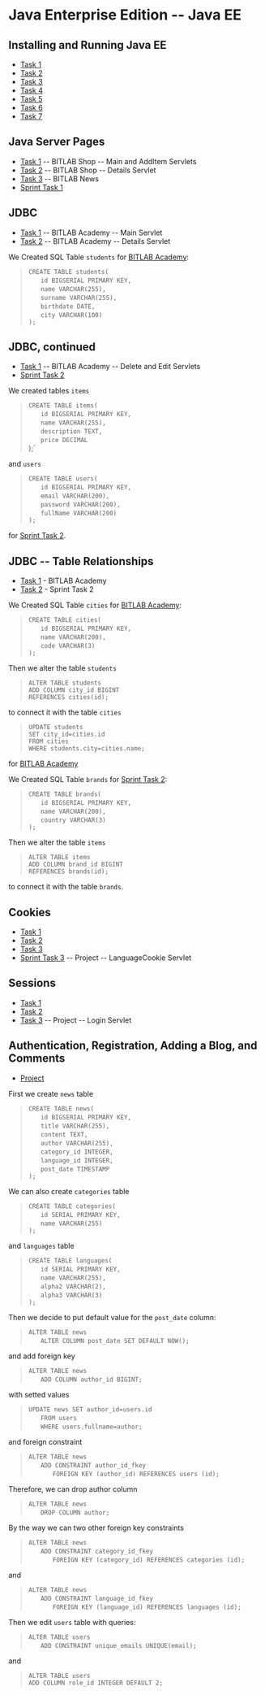 # Java Enterprise Edition -- Java EE

## Installing and Running Java EE

- [Task 1](https://github.com/Bayan2019/java_ee/blob/master/src/servlets/ch01/Task_01_1.java)
- [Task 2](https://github.com/Bayan2019/java_ee/blob/master/src/servlets/ch01/Task_01_2.java)
- [Task 3](https://github.com/Bayan2019/java_ee/blob/master/src/servlets/ch01/Task_01_3.java)
- [Task 4](https://github.com/Bayan2019/java_ee/blob/master/src/servlets/ch01/Task_01_4.java)
- [Task 5](https://github.com/Bayan2019/java_ee/blob/master/src/servlets/ch01/Task_01_5.java)
- [Task 6](https://github.com/Bayan2019/java_ee/blob/master/src/servlets/ch01/Task_01_6.java)
- [Task 7](https://github.com/Bayan2019/java_ee/blob/master/src/servlets/ch01/Task_01_7.java)

## Java Server Pages

- [Task 1](https://github.com/Bayan2019/java_ee/tree/master/src/servlets/ch02/bitlabShop) -- BITLAB Shop -- Main and AddItem Servlets
- [Task 2](https://github.com/Bayan2019/java_ee/blob/master/src/servlets/ch02/bitlabShop/Task_02_Details.java) -- BITLAB Shop -- Details Servlet
- [Task 3](https://github.com/Bayan2019/java_ee/tree/master/src/servlets/ch02/bitlabNews) -- BITLAB News
- [Sprint Task 1](https://github.com/Bayan2019/java_ee/tree/master/src/servlets/ch02/sprint1)

## JDBC

- [Task 1](https://github.com/Bayan2019/java_ee/blob/master/src/servlets/ch03/bitlabAcademy/Task_03_Main.java) -- BITLAB Academy -- Main Servlet
- [Task 2](https://github.com/Bayan2019/java_ee/blob/master/src/servlets/ch03/bitlabAcademy/Task_03_Details.java) -- BITLAB Academy -- Details Servlet

We Created SQL Table `students` for [BITLAB Academy](https://github.com/Bayan2019/java_ee/tree/master/src/servlets/ch03/bitlabAcademy):

> `CREATE TABLE students(`\
> &nbsp;&nbsp;&nbsp;&nbsp;&nbsp;&nbsp;`id BIGSERIAL PRIMARY KEY,`\
> &nbsp;&nbsp;&nbsp;&nbsp;&nbsp;&nbsp;`name VARCHAR(255),`\
> &nbsp;&nbsp;&nbsp;&nbsp;&nbsp;&nbsp;`surname VARCHAR(255),`\
> &nbsp;&nbsp;&nbsp;&nbsp;&nbsp;&nbsp;`birthdate DATE,`\
> &nbsp;&nbsp;&nbsp;&nbsp;&nbsp;&nbsp;`city VARCHAR(100)`\
>`);`

## JDBC, continued

- [Task 1](https://github.com/Bayan2019/java_ee/tree/master/src/servlets/ch03/bitlabAcademy) -- BITLAB Academy -- Delete and Edit Servlets 
- [Sprint Task 2](https://github.com/Bayan2019/java_ee/tree/master/src/servlets/ch03/sprint2)

We created tables `items`

> `CREATE TABLE items(`\
> &nbsp;&nbsp;&nbsp;&nbsp;&nbsp;&nbsp;`id BIGSERIAL PRIMARY KEY,`\
> &nbsp;&nbsp;&nbsp;&nbsp;&nbsp;&nbsp;`name VARCHAR(255),`\
> &nbsp;&nbsp;&nbsp;&nbsp;&nbsp;&nbsp;`description TEXT,`\
> &nbsp;&nbsp;&nbsp;&nbsp;&nbsp;&nbsp;`price DECIMAL`\
>);`

and `users`

>`CREATE TABLE users(`\
> &nbsp;&nbsp;&nbsp;&nbsp;&nbsp;&nbsp;`id BIGSERIAL PRIMARY KEY,`\
> &nbsp;&nbsp;&nbsp;&nbsp;&nbsp;&nbsp;`email VARCHAR(200),`\
> &nbsp;&nbsp;&nbsp;&nbsp;&nbsp;&nbsp;`password VARCHAR(200),`\
> &nbsp;&nbsp;&nbsp;&nbsp;&nbsp;&nbsp;`fullName VARCHAR(200)`\
>`);`

for [Sprint Task 2](https://github.com/Bayan2019/java_ee/tree/master/src/servlets/ch03/sprint2).

## JDBC -- Table Relationships

- [Task 1](https://github.com/Bayan2019/java_ee/tree/master/src/servlets/ch03/bitlabAcademy) - BITLAB Academy
- [Task 2](https://github.com/Bayan2019/java_ee/tree/master/src/servlets/ch03/sprint2) - Sprint Task 2

We Created SQL Table `cities` for [BITLAB Academy](https://github.com/Bayan2019/java_ee/tree/master/src/servlets/ch03/bitlabAcademy):

> `CREATE TABLE cities(`\
> &nbsp;&nbsp;&nbsp;&nbsp;&nbsp;&nbsp;`id BIGSERIAL PRIMARY KEY,`\
> &nbsp;&nbsp;&nbsp;&nbsp;&nbsp;&nbsp;`name VARCHAR(200),`\
> &nbsp;&nbsp;&nbsp;&nbsp;&nbsp;&nbsp;`code VARCHAR(3)`\
>`);`

Then we alter the table `students`

>`ALTER TABLE students`\
>`ADD COLUMN city_id BIGINT`\
>`REFERENCES cities(id);`

to connect it with the table `cities`

>`UPDATE students`\
>`SET city_id=cities.id`\
>`FROM cities`\
>`WHERE students.city=cities.name;`

for [BITLAB Academy](https://github.com/Bayan2019/java_ee/tree/master/src/servlets/ch03/bitlabAcademy)

We Created SQL Table `brands` for [Sprint Task 2](https://github.com/Bayan2019/java_ee/tree/master/src/servlets/ch03/sprint2):

> `CREATE TABLE brands(`\
> &nbsp;&nbsp;&nbsp;&nbsp;&nbsp;&nbsp;`id BIGSERIAL PRIMARY KEY,`\
> &nbsp;&nbsp;&nbsp;&nbsp;&nbsp;&nbsp;`name VARCHAR(200),`\
> &nbsp;&nbsp;&nbsp;&nbsp;&nbsp;&nbsp;`country VARCHAR(3)`\
>`);`

Then we alter the table `items`

>`ALTER TABLE items`\
>`ADD COLUMN brand_id BIGINT`\
>`REFERENCES brands(id);`

to connect it with the table `brands`.

## Cookies

- [Task 1](https://github.com/Bayan2019/java_ee/blob/master/src/servlets/ch06/Task_1.java)
- [Task 2](https://github.com/Bayan2019/java_ee/blob/master/src/servlets/ch06/Task_2.java)
- [Task 3](https://github.com/Bayan2019/java_ee/blob/master/src/servlets/ch06/Task_3.java)
- [Sprint Task 3](https://github.com/Bayan2019/java_ee/blob/master/src/servlets/project/LanguageCookie.java) -- Project -- LanguageCookie Servlet

## Sessions

- [Task 1](https://github.com/Bayan2019/java_ee/tree/master/src/servlets/ch07)
- [Task 2](https://github.com/Bayan2019/java_ee/blob/master/src/servlets/ch07/Task_2.java)
- [Task 3](https://github.com/Bayan2019/java_ee/blob/master/src/servlets/project/Login.java) -- Project -- Login Servlet

## Authentication, Registration, Adding a Blog, and Comments

- [Project](https://github.com/Bayan2019/java_ee/tree/master/src/servlets/project)

First we create `news` table 
>`CREATE TABLE news(`\
> &nbsp;&nbsp;&nbsp;&nbsp;&nbsp;&nbsp;`id BIGSERIAL PRIMARY KEY,`\
> &nbsp;&nbsp;&nbsp;&nbsp;&nbsp;&nbsp;`title VARCHAR(255),`\
> &nbsp;&nbsp;&nbsp;&nbsp;&nbsp;&nbsp;`content TEXT,`\
> &nbsp;&nbsp;&nbsp;&nbsp;&nbsp;&nbsp;`author VARCHAR(255),`\
> &nbsp;&nbsp;&nbsp;&nbsp;&nbsp;&nbsp;`category_id INTEGER,`\
> &nbsp;&nbsp;&nbsp;&nbsp;&nbsp;&nbsp;`language_id INTEGER,`\
> &nbsp;&nbsp;&nbsp;&nbsp;&nbsp;&nbsp;`post_date TIMESTAMP`\
>`);`

We can also create `categories` table

>`CREATE TABLE categories(`\
>&nbsp;&nbsp;&nbsp;&nbsp;&nbsp;&nbsp;`id SERIAL PRIMARY KEY,`\
>&nbsp;&nbsp;&nbsp;&nbsp;&nbsp;&nbsp;`name VARCHAR(255)`\
>`);`

and `languages` table

>`CREATE TABLE languages(`\
>&nbsp;&nbsp;&nbsp;&nbsp;&nbsp;&nbsp;`id SERIAL PRIMARY KEY,`\
>&nbsp;&nbsp;&nbsp;&nbsp;&nbsp;&nbsp;`name VARCHAR(255),`\
>&nbsp;&nbsp;&nbsp;&nbsp;&nbsp;&nbsp;`alpha2 VARCHAR(2),`\
>&nbsp;&nbsp;&nbsp;&nbsp;&nbsp;&nbsp;`alpha3 VARCHAR(3)`\
>`);`

Then we decide to put default value for the `post_date` column:
>`ALTER TABLE news`\
>&nbsp;&nbsp;&nbsp;&nbsp;&nbsp;&nbsp;`ALTER COLUMN post_date SET DEFAULT NOW();`

and add foreign key

>`ALTER TABLE news`\
>&nbsp;&nbsp;&nbsp;&nbsp;&nbsp;&nbsp;`ADD COLUMN author_id BIGINT;`

with setted values

>`UPDATE news SET author_id=users.id`\
>&nbsp;&nbsp;&nbsp;&nbsp;&nbsp;&nbsp;`FROM users`\
>&nbsp;&nbsp;&nbsp;&nbsp;&nbsp;&nbsp;`WHERE users.fullname=author;`

and foreign constraint
>`ALTER TABLE news`\
>&nbsp;&nbsp;&nbsp;&nbsp;&nbsp;&nbsp;`ADD CONSTRAINT author_id_fkey`\
>&nbsp;&nbsp;&nbsp;&nbsp;&nbsp;&nbsp;&nbsp;&nbsp;&nbsp;&nbsp;&nbsp;&nbsp;`FOREIGN KEY (author_id) REFERENCES users (id);`

Therefore, we can drop author column
>`ALTER TABLE news`\
>&nbsp;&nbsp;&nbsp;&nbsp;&nbsp;&nbsp;`DROP COLUMN author;`

By the way we can two other foreign key constraints
>`ALTER TABLE news`\
>&nbsp;&nbsp;&nbsp;&nbsp;&nbsp;&nbsp;`ADD CONSTRAINT category_id_fkey`\
>&nbsp;&nbsp;&nbsp;&nbsp;&nbsp;&nbsp;&nbsp;&nbsp;&nbsp;&nbsp;&nbsp;&nbsp;`FOREIGN KEY (category_id) REFERENCES categories (id);`

and 

>`ALTER TABLE news`\
>&nbsp;&nbsp;&nbsp;&nbsp;&nbsp;&nbsp;`ADD CONSTRAINT language_id_fkey`\
>&nbsp;&nbsp;&nbsp;&nbsp;&nbsp;&nbsp;&nbsp;&nbsp;&nbsp;&nbsp;&nbsp;&nbsp;`FOREIGN KEY (language_id) REFERENCES languages (id);`

Then we edit `users` table with queries:
>`ALTER TABLE users`\
>&nbsp;&nbsp;&nbsp;&nbsp;&nbsp;&nbsp;`ADD CONSTRAINT unique_emails UNIQUE(email);`

and
>`ALTER TABLE users`\
>`ADD COLUMN role_id INTEGER DEFAULT 2;`